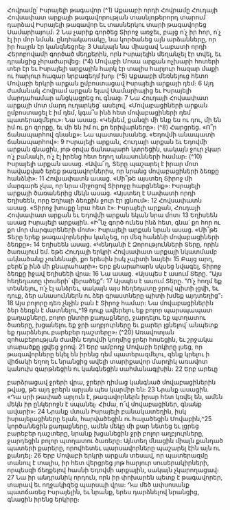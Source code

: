 
Հովրամը՝ Իսրայելի թագավոր
(^1) Աքաաբի որդի Հովրամը Հուդայի Հովսափատ արքայի թագավորության տասնյոթերորդ տարում դարձավ
Իսրայելի թագավոր եւ տասներկու տարի թագավորեց Սամարիայում։ 2 Նա չարիք գործեց Տիրոջ առջեւ, բայց ո՛չ իր հոր,
ո՛չ էլ իր մոր նման. ընդհակառակը, նա կործանեց այն արձանները, որ իր հայրն էր կանգնեցրել։ 3 Սակայն նա միացավ
Նաբատի որդի Հերոբովամի գործած մեղքերին, որն Իսրայելին մեղանչել էր տվել, եւ դրանցից չհրաժարվեց։
(^4) Մովաբի Մոսա արքան ոչխարի հոտերի տեր էր եւ Իսրայելի արքային հարկ էր տալիս հարյուր հազար մաքի ու
հարյուր հազար նրբագեղմ խոյ։
(^5) Աքաաբի մեռնելուց հետո Մովաբի երկրի արքան ըմբոստացավ Իսրայելի արքայի դեմ։ 6 Այդ ժամանակ Հովրամ
արքան ելավ Սամարիայից եւ Իսրայելի մարդահամար անցկացրեց ու գնաց։ 7 Նա Հուդայի Հովսափատ արքայի մոտ
մարդ ուղարկեց՝ ասելով. «Մովաբացիների արքան ըմբոստացել է իմ դեմ, կգա՞ս ինձ հետ մովաբացիների դեմ
պատերազմելու»։ Նա ասաց. «Կելնեմ, քանզի մի ենք ես ու դու, մի են իմ ու քո զորքը, եւ մի են իմ ու քո երիվարները»։
(^8) Հարցրեց. «Ո՞ր ճանապարհով գնանք»։ Նա պատասխանեց. «Եդովմի անապատի ճանապարհով»։ 9 Իսրայելի արքան,
Հուդայի արքան եւ Եդովմի արքան գնացին, յոթ օրվա ճանապարհ կտրեցին, սակայն ջուր չկար ո՛չ բանակի, ո՛չ էլ իրենց
հետ եղող անասունների համար։
(^10) Իսրայելի արքան ասաց. «Ավա՜ղ, Տերը պաշարել է իրար մոտ հավաքված երեք թագավորներիս, որ նրանց
մովաբացիների ձեռքը հանձնի»։ 11 Հովսափատն ասաց. «Մի՞թե այստեղ Տիրոջ մի մարգարե չկա, որ նրա միջոցով
Տիրոջը հարցնենք»։ Իսրայելի արքայի ծառաներից մեկն ասաց. «Այստեղ է Սափատի որդի Եղիսեեն, որը Եղիայի
ձեռքին ջուր էր լցնում»։ 12 Հովսափատն ասաց. «Տիրոջ խոսքը նրա հետ է»։ Իսրայելի արքան, Հուդայի Հովսափատ
արքան եւ Եդովմի արքան եկան նրա մոտ։ 13 Եղիսեեն ասաց Իսրայելի արքային. «Ի՞նչ գործ ունես ինձ հետ, գնա՛ քո հոր
ու քո մոր մարգարեների մոտ»։ Իսրայելի արքան նրան ասաց. «Մի՞թե Տերը երեք թագավորներիս կանչեց, որ մեզ
հանձնի մովաբացիների ձեռքը»։ 14 Եղիսեեն ասաց. «Կենդանի է Զորությունների Տերը, որին ծառայում եմ. եթե Հուդայի
երկրի Հովսափատ արքայի նկատմամբ ակնածանք չունենայի, քո երեսին իսկ չպիտի նայեի։ 15 Բայց արդ, բերե՛ք ինձ մի
քնարահարի»։ Երբ քնարահարն սկսեց նվագել, Տիրոջ ձեռքը իջավ Եղիսեեի վրա։ 16 Նա ասաց. «Այսպես է ասում Տերը.
“Այս հեղեղատը փոսերի՛ վերածեք”։ 17 Այսպես է ասում Տերը. “Ո՛չ հողմ եք տեսնելու, ո՛չ էլ անձրեւ, սակայն այս
հեղեղատը ջրով պիտի լցվի, եւ դուք, ձեր անասուններն ու ձեր գրաստները պիտի խմեք այդտեղից”։ 18 Այս բոլորը դեռ
չնչին բան է Տիրոջ համար։ Նա մովաբացիներին ձեր ձեռքն է մատնելու,^19 դուք ավերելու եք բոլոր պարսպապատ
քաղաքները, բոլոր ընտիր քաղաքները, ջարդելու եք պտղատու ծառերը, խցանելու եք ջրի աղբյուրները եւ քարեր լցնելով՝
անպետք եք դարձնելու բարեբեր դաշտերը»։
(^20) Առավոտյան զոհաբերության ժամին Եդովմի կողմից ջրեր հոսեցին, եւ շրջակա տարածքը լցվեց ջրով։ 21 Երբ
ամբողջ Մովաբի երկիրը լսեց, որ թագավորները եկել են իրենց դեմ պատերազմելու, զենք կրելու ի վիճակի եղող եւ
նրանցից ավելի տարիքավոր մարդիկ առավոտ կանուխ զարթնեցին ու կանգնեցին սահմանագլխին։ 22 Երբ արեւը


բարձրացավ ջրերի վրա, ջրերի դիմաց կանգնած մովաբացիներին թվաց, թե այդ ջրերն արյան պես կարմիր են։ 23 Նրանք
ասացին. «Դա սրի թափած արյուն է, թագավորներն իրար հետ կռվել են, ամեն մեկն իր ընկերոջն է սպանել։ Հիմա, ո՜վ
մովաբացիներ, գնանք ավարի»։ 24 Նրանք մտան Իսրայելի բանակատեղին, իսկ իսրայելացիները ելան, հարվածեցին ու
հալածեցին Մովաբին,^25 կործանեցին քաղաքները, ամեն մեկը մի քար նետեց եւ լցրեց բարեբեր դաշտերը, նրանք
խցանեցին ջրի բոլոր աղբյուրները, ջարդեցին բոլոր պտղատու ծառերը։ Այնտեղ մնացին միայն քանդած պատերի
քարերը, որովհետեւ պարսավորները պաշարել էին այն ու քանդել։ 26 Երբ Մովաբի երկրի արքան տեսավ, որ պատերազմը
տանուլ է տալիս, իր հետ վերցրեց յոթ հարյուր սուսերակիրների, որպեսզի ճեղքելով հասնի Եդովմի արքային, սակայն
չկարողացավ։ 27 Նա իր անդրանիկ որդուն, որն իր փոխարեն պետք է թագավորեր, տարավ եւ ողջակիզեց պարսպի վրա։
Դա մեծ ափսոսանք պատճառեց Իսրայելին, եւ նրանք, երես դարձնելով նրանցից, գնացին իրենց երկիրը։
